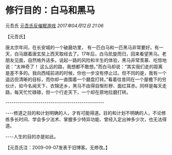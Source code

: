 # 修行目的：白马和黑马

元吾氏 [元吾氏反催眠游戏](javascript:void(0);) *2017年04月12日 21:06*

【元吾氏】



唐太宗年间，在长安城的一个破磨坊里， 有一匹白马和一匹黑马非常要好。有一天，白马跟着唐玄奘上西天取经去了。17年后，白马凯旋而归，回来看望黑马。老朋友见面，自然格外话多。说起一路的风险和半生的体验，黑马非常羡慕、吃惊地说：“太神奇了！ 这么远的路，我想都不敢想。”而白马却说：“其实我们走的距离是差不多的。我向西域前进的时候，你也一步没有停止过。但不同的是，我有一个遥远但清晰的目标，而你却一直围着一个磨盘打转。”看着往昔同在一个屋檐下的穷伙计，如今名闻天下、衣锦还乡，黑马不由得自惭形秽、面红耳赤。同样是每天走路，每天忙忙碌碌，但一个行走天下，一个却在原地拉磨打转。

\------------------------------------------------

----修道之目的和计划明确的人，才有可能得道。目的和计划不明确的人，不论修练多长时间、学会多少法术、掌握多少特异功能、曾经入定出神多少次，也无法得道。

----人生的目的亦是如此。
 

【元吾氏注：2009-09-07发表于旧博客。无修改。】